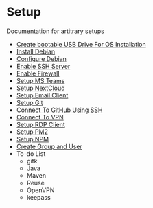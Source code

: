 # Setup

Documentation for artitrary setups

* [Create bootable USB Drive For OS Installation](doc/create-bootable-usb-drive.md)
* [Install Debian](doc/install-debian.md)
* [Configure Debian](doc/configure-debian.md)
* [Enable SSH Server](doc/enable-ssh-server.md)
* [Enable Firewall](doc/enable-firewall.md)
* [Setup MS Teams](doc/setup-ms-teams.md)
* [Setup NextCloud](doc/setup-nextcloud.md)
* [Setup Email Client](doc/setup-email-client.md)
* [Setup Git](doc/setup-git.md)
* [Connect To GitHub Using SSH](doc/connect-github-ssh.md)
* [Connect To VPN](doc/connect-vpn.md)
* [Setup RDP Client](doc/setup-rdc.md)
* [Setup PM2](doc/setup-pm2.md)
* [Setup NPM](doc/setup-npm.md)
* [Create Group and User](doc/create-grp-usr.md)
* To-do List
  * gitk
  * Java
  * Maven
  * Reuse
  * OpenVPN
  * keepass
